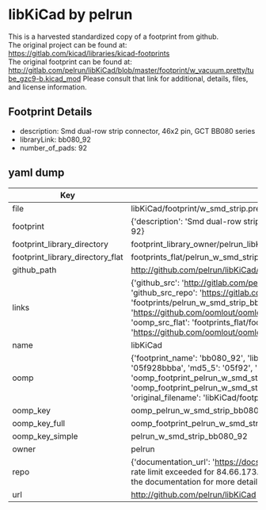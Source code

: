 # libKiCad by pelrun  
This is a harvested standardized copy of a footprint from github.  
The original project can be found at:  
https://gitlab.com/kicad/libraries/kicad-footprints  
The original footprint can be found at:
http://gitlab.com/pelrun/libKiCad/blob/master/footprint/w_vacuum.pretty/tube_gzc9-b.kicad_mod
Please consult that link for additional, details, files, and license information.  
## Footprint Details
* description: Smd dual-row strip connector, 46x2 pin, GCT BB080 series  
* libraryLink: bb080_92  
* number_of_pads: 92  
## yaml dump  
| Key | Value |  
| --- | --- |  
| file | libKiCad/footprint/w_smd_strip.pretty/bb080_92.kicad_mod |  
| footprint | {'description': 'Smd dual-row strip connector, 46x2 pin, GCT BB080 series', 'libraryLink': 'bb080_92', 'number_of_pads': 92} |  
| footprint_library_directory | footprint_library_owner/pelrun_libKiCad |  
| footprint_library_directory_flat | footprints_flat/pelrun_w_smd_strip_bb080_92/working |  
| github_path | http://github.com/pelrun/libKiCad/blob/master/footprint/w_smd_strip.pretty/bb080_92.kicad_mod |  
| links | {'github_src': 'http://gitlab.com/pelrun/libKiCad/blob/master/footprint/w_vacuum.pretty/tube_gzc9-b.kicad_mod', 'github_src_repo': 'https://gitlab.com/kicad/libraries/kicad-footprints', 'oomp_bot': 'footprints/pelrun_w_smd_strip_bb080_92/working', 'oomp_bot_github': 'https://github.com/oomlout/oomlout_oomp_footprint_bot/tree/main/footprints/pelrun_w_smd_strip_bb080_92/working', 'oomp_src_flat': 'footprints_flat/footprints_flat/pelrun_w_smd_strip_bb080_92/working', 'oomp_src_flat_github': 'https://github.com/oomlout/oomlout_oomp_footprint_src/tree/main/footprints_flat/pelrun_w_smd_strip_bb080_92/working'} |  
| name | libKiCad |  
| oomp | {'footprint_name': 'bb080_92', 'library_name': 'w_smd_strip', 'md5': '05f928bbba4aa6711dda8d45a7c46abe', 'md5_10': '05f928bbba', 'md5_5': '05f92', 'md5_6': '05f928', 'oomp_key': 'oomp_pelrun_w_smd_strip_bb080_92', 'oomp_key_extra': 'oomp_footprint_pelrun_w_smd_strip_bb080_92', 'oomp_key_full': 'oomp_footprint_pelrun_w_smd_strip_bb080_92_05f928', 'oomp_key_simple': 'pelrun_w_smd_strip_bb080_92', 'original_filename': 'libKiCad/footprint/w_smd_strip.pretty/bb080_92.kicad_mod', 'owner_name': 'pelrun'} |  
| oomp_key | oomp_pelrun_w_smd_strip_bb080_92 |  
| oomp_key_full | oomp_footprint_pelrun_w_smd_strip_bb080_92 |  
| oomp_key_simple | pelrun_w_smd_strip_bb080_92 |  
| owner | pelrun |  
| repo | {'documentation_url': 'https://docs.github.com/rest/overview/resources-in-the-rest-api#rate-limiting', 'message': "API rate limit exceeded for 84.66.173.59. (But here's the good news: Authenticated requests get a higher rate limit. Check out the documentation for more details.)"} |  
| url | http://github.com/pelrun/libKiCad |  

